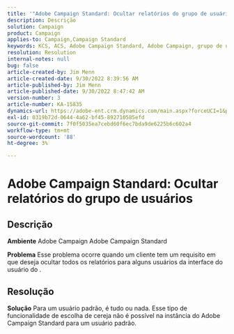 ```yaml
---
title: '"Adobe Campaign Standard: Ocultar relatórios do grupo de usuários'''
description: Descrição
solution: Campaign
product: Campaign
applies-to: Campaign,Campaign Standard
keywords: KCS, ACS, Adobe Campaign Standard, Adobe Campaign, grupo de usuários, ocultar relatórios, FAQ
resolution: Resolution
internal-notes: null
bug: false
article-created-by: Jim Menn
article-created-date: 9/30/2022 8:39:56 AM
article-published-by: Jim Menn
article-published-date: 9/30/2022 8:47:42 AM
version-number: 3
article-number: KA-15835
dynamics-url: https://adobe-ent.crm.dynamics.com/main.aspx?forceUCI=1&pagetype=entityrecord&etn=knowledgearticle&id=7a36a570-9b40-ed11-9db1-0022480866ad
exl-id: 0319b72d-0644-4a62-bf45-892710585efd
source-git-commit: 7f0f5035ea7cebd60f6ec7bda9de6225b6c602a4
workflow-type: tm+mt
source-wordcount: '88'
ht-degree: 3%

---
```


# Adobe Campaign Standard: Ocultar relatórios do grupo de usuários

## Descrição


<b>Ambiente</b>
Adobe Campaign Adobe Campaign Standard

<b>Problema</b>
Esse problema ocorre quando um cliente tem um requisito em que deseja ocultar todos os relatórios para alguns usuários da interface do usuário do .


## Resolução


<b>Solução</b>
Para um usuário padrão, é tudo ou nada.
Esse tipo de funcionalidade de escolha de cereja não é possível na instância do Adobe Campaign Standard para um usuário padrão.
